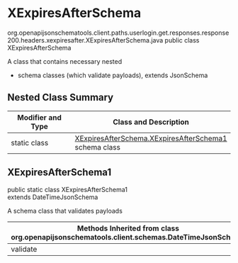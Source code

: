 # XExpiresAfterSchema
org.openapijsonschematools.client.paths.userlogin.get.responses.response200.headers.xexpiresafter.XExpiresAfterSchema.java
public class XExpiresAfterSchema

A class that contains necessary nested
- schema classes (which validate payloads), extends JsonSchema

## Nested Class Summary
| Modifier and Type | Class and Description |
| ----------------- | ---------------------- |
| static class | [XExpiresAfterSchema.XExpiresAfterSchema1](#xexpiresafterschema1)<br> schema class |

## XExpiresAfterSchema1
public static class XExpiresAfterSchema1<br>
extends DateTimeJsonSchema

A schema class that validates payloads

| Methods Inherited from class org.openapijsonschematools.client.schemas.DateTimeJsonSchema |
| ------------------------------------------------------------------ |
| validate                                                           |
